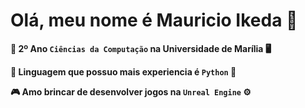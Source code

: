 # Olá, meu nome é Mauricio Ikeda 👋

**🔬 2º Ano `Ciências da Computação` na Universidade de Marília 🖥️**

**📖 Linguagem que possuo mais experiencia é `Python` 🐍**

**🎮 Amo brincar de desenvolver jogos na `Unreal Engine` ⚙️**
